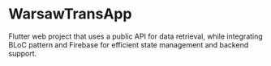 # WarsawTransApp
Flutter web project that uses a public API for data retrieval, while integrating BLoC pattern and Firebase for efficient state management and backend support.
